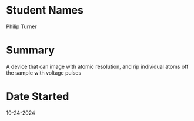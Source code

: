 # Student Names 
Philip Turner

# Summary
A device that can image with atomic resolution, and rip individual atoms off the sample with voltage pulses

# Date Started
10-24-2024
